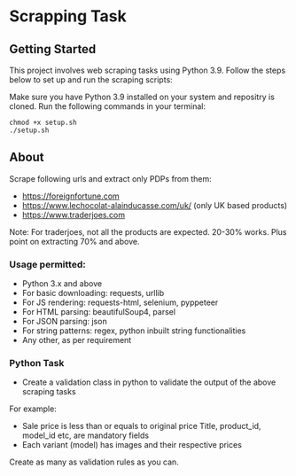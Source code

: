 # Scrapping Task

## Getting Started

This project involves web scraping tasks using Python 3.9. Follow the steps below to set up and run the scraping scripts:

Make sure you have Python 3.9 installed on your system and repositry is cloned.
Run the following commands in your terminal:

```
chmod +x setup.sh
./setup.sh

```

## About

Scrape following urls and extract only PDPs from them:

- https://foreignfortune.com 
- https://www.lechocolat-alainducasse.com/uk/ (only UK based products)
- https://www.traderjoes.com 

Note: For traderjoes, not all the products are expected. 20-30% works. Plus point on extracting 70% and above.

### Usage permitted:

- Python 3.x and above
- For basic downloading: requests, urllib
- For JS rendering: requests-html, selenium, pyppeteer
- For HTML parsing: beautifulSoup4, parsel
- For JSON parsing: json
- For string patterns: regex, python inbuilt string functionalities
- Any other, as per requirement




### Python Task

- Create a validation class in python to validate the output of the above scraping tasks

For example:
- Sale price is less than or equals to original price
Title, product_id, model_id etc, are mandatory fields
- Each variant (model) has images and their respective prices

Create as many as validation rules as you can.

